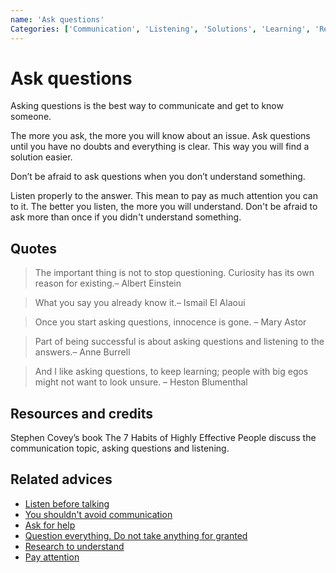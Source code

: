 ```yaml
---
name: 'Ask questions'
Categories: ['Communication', 'Listening', 'Solutions', 'Learning', 'Relationships']
---
```

# Ask questions

Asking questions is the best way to communicate and get to know someone.

The more you ask, the more you will know about an issue. Ask questions until you have no doubts and everything is clear. This way you will find a solution easier.

Don’t be afraid to ask questions when you don’t understand something.

Listen properly to the answer. This mean to pay as much attention you can to it. The better you listen, the more you will understand. Don't be afraid to ask more than once if you didn't understand something.

## Quotes

> The important thing is not to stop questioning. Curiosity has its own reason for existing.– Albert Einstein

> What you say you already know it.– Ismail El Alaoui

> Once you start asking questions, innocence is gone. – Mary Astor

> Part of being successful is about asking questions and listening to the answers.– Anne Burrell

> And I like asking questions, to keep learning; people with big egos might not want to look unsure. – Heston Blumenthal

## Resources and credits

Stephen Covey’s book The 7 Habits of Highly Effective People discuss the communication topic, asking questions and listening.

## Related advices

- [Listen before talking](../Listen%20before%20talking/index.md)
- [You shouldn't avoid communication](../You%20shouldn't%20avoid%20communication/index.md)
- [Ask for help](../Ask%20for%20help/index.md)
- [Question everything. Do not take anything for granted](../Question%20everything.%20Do%20not%20take%20anything%20for%20granted/index.md)
- [Research to understand](../Research%20to%20understand%20better/index.md)
- [Pay attention](../Pay%20attention/index.md)